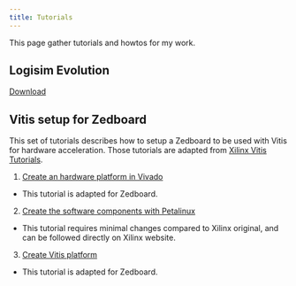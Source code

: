 ```yaml
---
title: Tutorials
---
```


This page gather tutorials and howtos for my work.

## Logisim Evolution

[Download](logisim-evolution.jar)


## Vitis setup for Zedboard

This set of tutorials describes how to setup a Zedboard to be used with Vitis for hardware acceleration.
Those tutorials are adapted from [Xilinx Vitis Tutorials](https://www.github.com/Xilinx/Vitis-Tutorials/blob/master/Vitis_Platform_Creation/Introduction/02-Edge-AI-ZCU104).

1. [Create an hardware platform in Vivado](zedboard_vivado)
- This tutorial is adapted for Zedboard.

2. [Create the software components with Petalinux](https://github.com/Xilinx/Vitis-Tutorials/blob/2023.2/Vitis_Platform_Creation/Design_Tutorials/02-Edge-AI-ZCU104/step2.md)
- This tutorial requires minimal changes compared to Xilinx original, and can be followed directly on Xilinx website.

3. [Create Vitis platform](zedboard_vitis)
- This tutorial is adapted for Zedboard.

